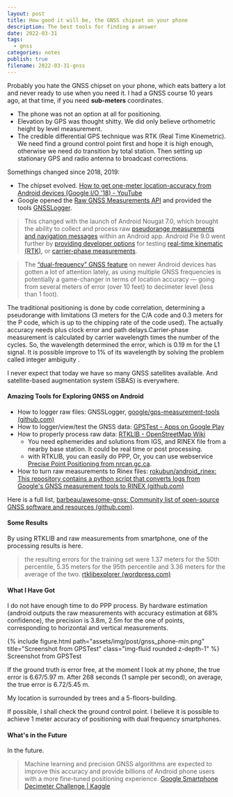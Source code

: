 ```yaml
---
layout: post
title: How good it will be, the GNSS chipset on your phone
description: The best tools for finding a answer
date: 2022-03-31
tags:
  - gnss
categories: notes
publish: true
filename: 2022-03-31-gnss
---
```



Probably you hate the GNSS chipset on your phone, which eats battery a lot and never ready to use when you need it. I had a GNSS course 10 years ago, at that time, if you need **sub-meters** coordinates.

- The phone was not an option at all for positioning.
- Elevation by GPS was thought shitty. We did only believe orthometric height by level measurement.
- The credible differential GPS technique was RTK (Real Time Kinemetric). We need find a ground control point first and hope it is high enough, otherwise we need do transition by total station. Then setting up stationary GPS and radio antenna to broadcast corrections.

Somethings changed since 2018, 2019:

- The chipset evolved. [How to get one-meter location-accuracy from Android devices (Google I/O '18) - YouTube](https://www.youtube.com/watch?v=vywGgSrGODU)
- Google opened the [Raw GNSS Measurements API](https://developer.android.com/guide/topics/sensors/gnss#analyze) and provided the tools [GNSSLogger](https://play.google.com/store/apps/details?id=com.google.android.apps.location.gps.gnsslogger&hl=zh&gl=US).

> This changed with the launch of Android Nougat 7.0, which brought the ability to collect and process raw [pseudorange measurements and navigation messages](https://developer.android.com/guide/topics/sensors/gnss.html) within an Android app. Android Pie 9.0 went further by [providing developer options](https://youtu.be/vywGgSrGODU?t=1898) for testing [real-time kinematic (RTK)](https://en.wikipedia.org/wiki/Real-time_kinematic), or [carrier-phase measurements](http://insidegnss.com/auto/julaug10-solutions.pdf).

> The [“dual-frequency” GNSS feature](https://medium.com/@sjbarbeau/dual-frequency-gnss-on-android-devices-152b8826e1c) on newer Android devices has gotten a lot of attention lately, as using multiple GNSS frequencies is potentially a game-changer in terms of location accuracy — going from several meters of error (over 10 feet) to decimeter level (less than 1 foot).

The traditional positioning is done by code correlation, determining a pseudorange with limitations (3 meters for the C/A code and 0.3 meters for the P code, which is up to the chipping rate of the code used). The actually accuracy needs plus clock error and path delays.Carrier-phase measurement is calculated by carrier wavelength times the number of the cycles. So, the wavelength determined the error, which is 0.19 m for the L1 signal. It is possible improve to 1% of its wavelength by solving the problem called integer ambiguity .

I never expect that today we have so many GNSS satellites available. And satellite-based augmentation system (SBAS) is everywhere.



#### Amazing Tools for Exploring GNSS on Android

- How to logger raw files: GNSSLogger, [google/gps-measurement-tools (github.com)](https://github.com/google/gps-measurement-tools)
- How to logger/view/test the GNSS data: [GPSTest - Apps on Google Play](https://play.google.com/store/apps/details?id=com.android.gpstest)
- How to properly process raw data: [RTKLIB - OpenStreetMap Wiki](https://wiki.openstreetmap.org/wiki/RTKLIB)
  - You need ephemerides and solutions from IGS, and RINEX file from a nearby base station. It could be real time or post processing.
  - with RTKLIB, you can easily do PPP, Or,  you can use webservice [Precise Point Positioning from nrcan.gc.ca](https://webapp.geod.nrcan.gc.ca/geod/tools-outils/ppp.php).
- How to turn raw measurements to Rinex files: [rokubun/android_rinex: This repository contains a python script that converts logs from Google's GNSS measurement tools to RINEX (github.com)](https://github.com/rokubun/android_rinex)

Here is a full list, [barbeau/awesome-gnss: Community list of open-source GNSS software and resources (github.com)](https://github.com/barbeau/awesome-gnss).



#### Some Results

By using RTKLIB and raw measurements from smartphone, one of the processing results is here.

>  the resulting errors for the training set were 1.37 meters for the 50th percentile, 5.35 meters for the 95th percentile and 3.36 meters for the average of the two. [rtklibexplorer (wordpress.com)](https://rtklibexplorer.wordpress.com/2022/01/10/google-smartphone-decimeter-challenge/)



#### What I Have Got

I do not have enough time to do PPP process. By hardware estimation (android outputs the raw measurements with accuracy estimation at 68% confidence), the precision is 3.8m, 2.5m for the one of points, corresponding to horizontal and vertical measurements.


<div class="row">
    <div class="col-sm mt-3 mt-md-0">
        {% include figure.html path="assets/img/post/gnss_phone-min.png" title="Screenshot from GPSTest" class="img-fluid rounded z-depth-1" %}
    </div>
</div>
<div class="caption">
    Screenshot from GPSTest
</div>


If the ground truth is error free, at the moment I look at my phone, the true error is 6.67/5.97 m. After 268 seconds (1 sample per second), on average, the true error is 6.72/5.45 m.

My location is surrounded by trees and a 5-floors-building.

If possible, I shall check the ground control point. I believe it is possible to achieve 1 meter accuracy of positioning with dual frequency smartphones.



#### What's in the Future

In the future.

> Machine learning and precision GNSS algorithms are expected to improve this accuracy and provide billions of Android phone users with a more fine-tuned positioning experience.
> [Google Smartphone Decimeter Challenge | Kaggle](https://www.kaggle.com/competitions/google-smartphone-decimeter-challenge/overview/description)


